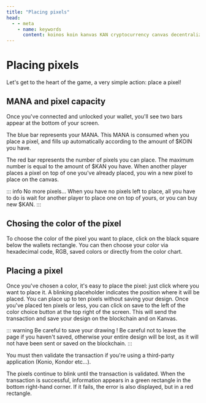 ```yaml
---
title: "Placing pixels"
head:
  - - meta
    - name: keywords
      content: koinos koin kanvas KAN cryptocurrency canvas decentralized description pixel war r/place rplace
---
```


# Placing pixels

Let's get to the heart of the game, a very simple action: place a pixel!

## MANA and pixel capacity

Once you've connected and unlocked your wallet, you'll see two bars appear at the bottom of your screen.

The blue bar represents your MANA. This MANA is consumed when you place a pixel, and fills up automatically according to the amount of $KOIN you have.

The red bar represents the number of pixels you can place. The maximum number is equal to the amount of $KAN you have. When another player places a pixel on top of one you've already placed, you win a new pixel to place on the canvas.

::: info No more pixels...
When you have no pixels left to place, all you have to do is wait for another player to place one on top of yours, or you can buy new $KAN.
:::

## Chosing the color of the pixel

To choose the color of the pixel you want to place, click on the black square below the wallets rectangle. You can then choose your color via hexadecimal code, RGB, saved colors or directly from the color chart.

## Placing a pixel

Once you've chosen a color, it's easy to place the pixel: just click where you want to place it. A blinking placeholder indicates the position where it will be placed. You can place up to ten pixels without saving your design. Once you've placed ten pixels or less, you can click on save to the left of the color choice button at the top right of the screen. This will send the transaction and save your design on the blockchain and on Kanvas.

::: warning Be careful to save your drawing !
Be careful not to leave the page if you haven't saved, otherwise your entire design will be lost, as it will not have been sent or saved on the blockchain.
:::

You must then validate the transaction if you're using a third-party application (Konio, Kondor etc...).

The pixels continue to blink until the transaction is validated. When the transaction is successful, information appears in a green rectangle in the bottom right-hand corner. If it fails, the error is also displayed, but in a red rectangle.
